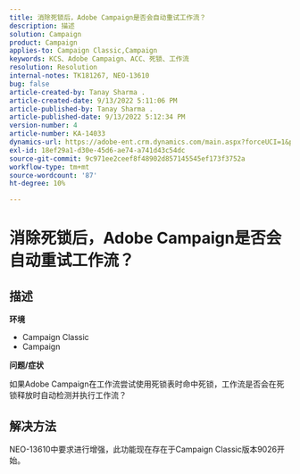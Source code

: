 ```yaml
---
title: 消除死锁后，Adobe Campaign是否会自动重试工作流？
description: 描述
solution: Campaign
product: Campaign
applies-to: Campaign Classic,Campaign
keywords: KCS、Adobe Campaign、ACC、死锁、工作流
resolution: Resolution
internal-notes: TK181267, NEO-13610
bug: false
article-created-by: Tanay Sharma .
article-created-date: 9/13/2022 5:11:06 PM
article-published-by: Tanay Sharma .
article-published-date: 9/13/2022 5:12:34 PM
version-number: 4
article-number: KA-14033
dynamics-url: https://adobe-ent.crm.dynamics.com/main.aspx?forceUCI=1&pagetype=entityrecord&etn=knowledgearticle&id=33c2550b-8733-ed11-9db1-002248086735
exl-id: 18ef29a1-d30e-45d6-ae74-a741d43c54dc
source-git-commit: 9c971ee2ceef8f48902d857145545ef173f3752a
workflow-type: tm+mt
source-wordcount: '87'
ht-degree: 10%

---
```


# 消除死锁后，Adobe Campaign是否会自动重试工作流？

## 描述


<b>环境</b>

- Campaign Classic
- Campaign




<b>问题/症状</b>

如果Adobe Campaign在工作流尝试使用死锁表时命中死锁，工作流是否会在死锁释放时自动检测并执行工作流？

## 解决方法


NEO-13610中要求进行增强，此功能现在存在于Campaign Classic版本9026开始。
